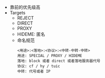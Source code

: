 - 靠前的优先级高
- Targets
    - REJECT
    - DIRECT
    - PROXY
    - HIDEME: 匿名
    - 命名规范
        ```
        <用途>:<落地>:<协议>:<中转-中转-中转>
        用途: SPECIAL / PROXY / HIDEME
        落地: block 或者 direct 或者落地服务器代号
        协议: cf / hy / tuic
        中转: 代号或者 IP
        ```
